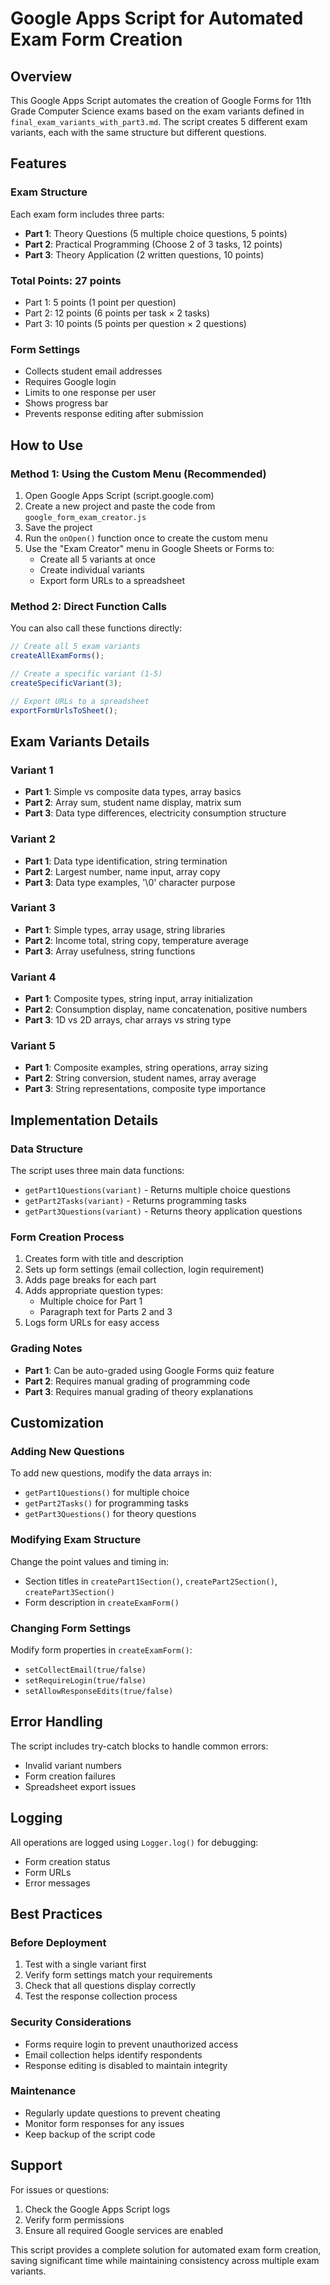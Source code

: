# Google Apps Script for Automated Exam Form Creation

## Overview
This Google Apps Script automates the creation of Google Forms for 11th Grade Computer Science exams based on the exam variants defined in `final_exam_variants_with_part3.md`. The script creates 5 different exam variants, each with the same structure but different questions.

## Features

### Exam Structure
Each exam form includes three parts:
- **Part 1**: Theory Questions (5 multiple choice questions, 5 points)
- **Part 2**: Practical Programming (Choose 2 of 3 tasks, 12 points)
- **Part 3**: Theory Application (2 written questions, 10 points)

### Total Points: 27 points
- Part 1: 5 points (1 point per question)
- Part 2: 12 points (6 points per task × 2 tasks)
- Part 3: 10 points (5 points per question × 2 questions)

### Form Settings
- Collects student email addresses
- Requires Google login
- Limits to one response per user
- Shows progress bar
- Prevents response editing after submission

## How to Use

### Method 1: Using the Custom Menu (Recommended)
1. Open Google Apps Script (script.google.com)
2. Create a new project and paste the code from `google_form_exam_creator.js`
3. Save the project
4. Run the `onOpen()` function once to create the custom menu
5. Use the "Exam Creator" menu in Google Sheets or Forms to:
   - Create all 5 variants at once
   - Create individual variants
   - Export form URLs to a spreadsheet

### Method 2: Direct Function Calls
You can also call these functions directly:

```javascript
// Create all 5 exam variants
createAllExamForms();

// Create a specific variant (1-5)
createSpecificVariant(3);

// Export URLs to a spreadsheet
exportFormUrlsToSheet();
```

## Exam Variants Details

### Variant 1
- **Part 1**: Simple vs composite data types, array basics
- **Part 2**: Array sum, student name display, matrix sum
- **Part 3**: Data type differences, electricity consumption structure

### Variant 2
- **Part 1**: Data type identification, string termination
- **Part 2**: Largest number, name input, array copy
- **Part 3**: Data type examples, '\0' character purpose

### Variant 3
- **Part 1**: Simple types, array usage, string libraries
- **Part 2**: Income total, string copy, temperature average
- **Part 3**: Array usefulness, string functions

### Variant 4
- **Part 1**: Composite types, string input, array initialization
- **Part 2**: Consumption display, name concatenation, positive numbers
- **Part 3**: 1D vs 2D arrays, char arrays vs string type

### Variant 5
- **Part 1**: Composite examples, string operations, array sizing
- **Part 2**: String conversion, student names, array average
- **Part 3**: String representations, composite type importance

## Implementation Details

### Data Structure
The script uses three main data functions:
- `getPart1Questions(variant)` - Returns multiple choice questions
- `getPart2Tasks(variant)` - Returns programming tasks
- `getPart3Questions(variant)` - Returns theory application questions

### Form Creation Process
1. Creates form with title and description
2. Sets up form settings (email collection, login requirement)
3. Adds page breaks for each part
4. Adds appropriate question types:
   - Multiple choice for Part 1
   - Paragraph text for Parts 2 and 3
5. Logs form URLs for easy access

### Grading Notes
- **Part 1**: Can be auto-graded using Google Forms quiz feature
- **Part 2**: Requires manual grading of programming code
- **Part 3**: Requires manual grading of theory explanations

## Customization

### Adding New Questions
To add new questions, modify the data arrays in:
- `getPart1Questions()` for multiple choice
- `getPart2Tasks()` for programming tasks  
- `getPart3Questions()` for theory questions

### Modifying Exam Structure
Change the point values and timing in:
- Section titles in `createPart1Section()`, `createPart2Section()`, `createPart3Section()`
- Form description in `createExamForm()`

### Changing Form Settings
Modify form properties in `createExamForm()`:
- `setCollectEmail(true/false)`
- `setRequireLogin(true/false)`
- `setAllowResponseEdits(true/false)`

## Error Handling
The script includes try-catch blocks to handle common errors:
- Invalid variant numbers
- Form creation failures
- Spreadsheet export issues

## Logging
All operations are logged using `Logger.log()` for debugging:
- Form creation status
- Form URLs
- Error messages

## Best Practices

### Before Deployment
1. Test with a single variant first
2. Verify form settings match your requirements
3. Check that all questions display correctly
4. Test the response collection process

### Security Considerations
- Forms require login to prevent unauthorized access
- Email collection helps identify respondents
- Response editing is disabled to maintain integrity

### Maintenance
- Regularly update questions to prevent cheating
- Monitor form responses for any issues
- Keep backup of the script code

## Support
For issues or questions:
1. Check the Google Apps Script logs
2. Verify form permissions
3. Ensure all required Google services are enabled

This script provides a complete solution for automated exam form creation, saving significant time while maintaining consistency across multiple exam variants.

